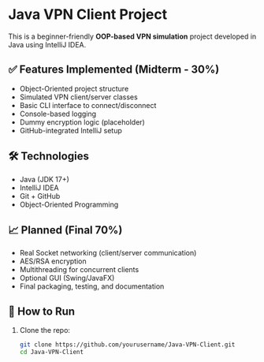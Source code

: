 # Java VPN Client Project

This is a beginner-friendly **OOP-based VPN simulation** project developed in Java using IntelliJ IDEA.

## ✅ Features Implemented (Midterm - 30%)

- Object-Oriented project structure
- Simulated VPN client/server classes
- Basic CLI interface to connect/disconnect
- Console-based logging
- Dummy encryption logic (placeholder)
- GitHub-integrated IntelliJ setup

## 🛠️ Technologies

- Java (JDK 17+)
- IntelliJ IDEA
- Git + GitHub
- Object-Oriented Programming

## 📈 Planned (Final 70%)

- Real Socket networking (client/server communication)
- AES/RSA encryption
- Multithreading for concurrent clients
- Optional GUI (Swing/JavaFX)
- Final packaging, testing, and documentation

## 🧪 How to Run

1. Clone the repo:
   ```bash
   git clone https://github.com/yourusername/Java-VPN-Client.git
   cd Java-VPN-Client
